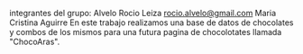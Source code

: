 integrantes del grupo:
Alvelo Rocio Leiza rocio.alvelo@gmail.com
Maria Cristina Aguirre 
En este trabajo realizamos una base de datos de chocolates y combos de los mismos para una futura pagina de chocolotates llamada "ChocoAras".

